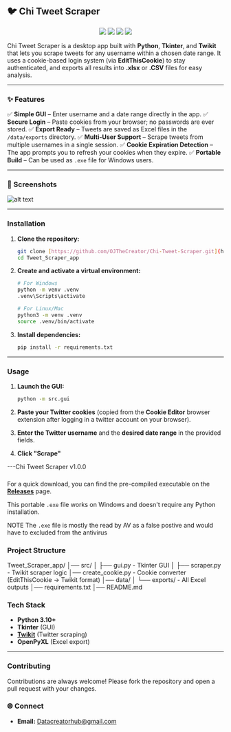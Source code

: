 ## 🐦 Chi Tweet Scraper

<p align="center"> <img src="https://img.shields.io/badge/Python-3.10+-blue?style=for-the-badge&logo=python" /> <img src="https://img.shields.io/badge/Tkinter-GUI-orange?style=for-the-badge" /> <img src="https://img.shields.io/badge/Twikit-Scraper-green?style=for-the-badge" /> <img src="https://img.shields.io/badge/Export-Excel-success?style=for-the-badge&logo=microsoft-excel" /> </p>

Chi Tweet Scraper is a desktop app built with **Python**, **Tkinter**, and **Twikit** that lets you scrape tweets for any username within a chosen date range. It uses a cookie-based login system (via **EditThisCookie**) to stay authenticated, and exports all results into **.xlsx** or **.CSV** files for easy analysis.

---

### ✨ Features

✅ **Simple GUI** – Enter username and a date range directly in the app.
✅ **Secure Login** – Paste cookies from your browser; no passwords are ever stored.
✅ **Export Ready** – Tweets are saved as Excel files in the `/data/exports` directory.
✅ **Multi-User Support** – Scrape tweets from multiple usernames in a single session.
✅ **Cookie Expiration Detection** – The app prompts you to refresh your cookies when they expire.
✅ **Portable Build** – Can be used as `.exe` file for Windows users.

---

### 📸 Screenshots
![alt text](<Screenshot 2025-08-25 183747.png>)

---

###  Installation

1.  **Clone the repository:**
    ```bash
    git clone [https://github.com/OJTheCreator/Chi-Tweet-Scraper.git](https://github.com/OJTheCreator/Chi-Tweet-Scraper.git)
    cd Tweet_Scraper_app
    ```

2.  **Create and activate a virtual environment:**
    ```bash
    # For Windows
    python -m venv .venv
    .venv\Scripts\activate

    # For Linux/Mac
    python3 -m venv .venv
    source .venv/bin/activate
    ```

3.  **Install dependencies:**
    ```bash
    pip install -r requirements.txt
    ```

---

### Usage

1.  **Launch the GUI:**
    ```bash
    python -m src.gui
    ```

2.  **Paste your Twitter cookies** (copied from the **Cookie Editor** browser extension after logging in a twitter account on your browser).

3.  **Enter the Twitter username** and the **desired date range** in the provided fields.

4.  **Click "Scrape"** 

---Chi Tweet Scraper v1.0.0

### 
For a quick download, you can find the pre-compiled executable on the **[Releases](https://github.com/OJTheCreator/Chi-Tweet-Scraper/releases/tag/v1.0.0)** page. 

This portable `.exe` file works on Windows and doesn't require any Python installation.

NOTE The `.exe` file is mostly the read by AV as a false postive and would have to excluded from the antivirus

### Project Structure

Tweet_Scraper_app/
│── src/
│   ├── gui.py            - Tkinter GUI
│   ├── scraper.py        - Twikit scraper logic
│── create_cookie.py      - Cookie converter (EditThisCookie → Twikit format)
│── data/
│   └── exports/          - All Excel outputs
│── requirements.txt
│── README.md

###  Tech Stack

* **Python 3.10+**
* **Tkinter** (GUI)
* **[Twikit](https://github.com/d60/twikit)** (Twitter scraping)
* **OpenPyXL** (Excel export)

---

###  Contributing

Contributions are always welcome! Please fork the repository and open a pull request with your changes.

### 🌐 Connect

* **Email:** Datacreatorhub@gmail.com